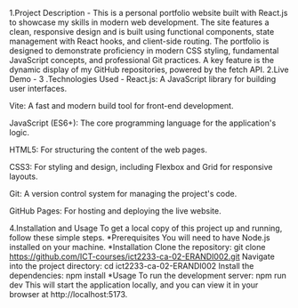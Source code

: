 1.Project Description -
This is a personal portfolio website built with React.js to showcase my skills in modern web development. The site features a clean, responsive design and is built using functional components, state management with React hooks, and client-side routing. The portfolio is designed to demonstrate proficiency in modern CSS styling, fundamental JavaScript concepts, and professional Git practices. A key feature is the dynamic display of my GitHub repositories, powered by the fetch API.
2.Live Demo -
3 .Technologies Used -
React.js: A JavaScript library for building user interfaces.

Vite: A fast and modern build tool for front-end development.

JavaScript (ES6+): The core programming language for the application's logic.

HTML5: For structuring the content of the web pages.

CSS3: For styling and design, including Flexbox and Grid for responsive layouts.

Git: A version control system for managing the project's code.

GitHub Pages: For hosting and deploying the live website.

4.Installation and Usage
To get a local copy of this project up and running, follow these simple steps.
*Prerequisites
You will need to have Node.js installed on your machine.
*Installation
Clone the repository:
git clone https://github.com/ICT-courses/ict2233-ca-02-ERANDI002.git
Navigate into the project directory:
cd ict2233-ca-02-ERANDI002
Install the dependencies:
npm install
*Usage
To run the development server:
npm run dev
This will start the application locally, and you can view it in your browser at http://localhost:5173.
